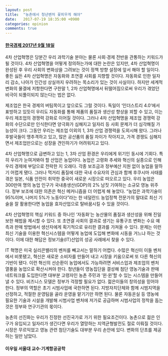 ```yaml
---
layout: post
title:  "농촌에서 청년벤처 꽃피우게 해야"
date:   2017-07-19 18:35:00 +0900
categories: opinion
comments: true
---
```

#### [한국경제 2017년 9월 18일](http://news.hankyung.com/article/2017071945381)

4차 산업혁명은 당분간 우리 과학기술 분야는 물론 사회·경제 전반을 관통하는 키워드가 될 것이다. 4차 산업혁명을 어떻게 정의하는가에 대한 논란은 있지만, 4차 산업혁명이 완성된 후 우리 사회의 변화상을 그려보는 것이 정책 방향 설정에 앞서 해야 할 일이다. 좋든 싫든 4차 산업혁명은 자동화와 초연결 사회를 지향할 것이다. 자동화로 인한 일자리 감소, 나아가 인간성 상실까지 우려하는 목소리가 있는 것이 사실이다. 하지만 세계적 변화의 물결에 저항한다면 구한말 1, 2차 산업혁명에서 뒤떨어짐으로써 우리가 겪었던 비극이 되풀이되지 않는다는 법은 없다.

제조업은 한국 경제의 버팀목이고 앞으로도 그럴 것이다. 독일이 ‘인더스트리 4.0’에서 표방하고 있듯이 우리도 자동화를 통해 제품의 품질과 생산성 향상을 꾀할 수 있고, 이는 우리 제조업의 경쟁력 강화로 이어질 것이다. 그러나 4차 산업혁명을 제조업 경쟁력 강화의 수단으로만 인식한다면 양극화가 심해지고 일자리 등 사회 문제가 더 심각해질 가능성이 크다. 그동안 우리는 제조업 이외의 1, 3차 산업 경쟁력을 도외시해 왔다. 그러나 후발국들이 맹추격하고 있고, 많은 공산품의 품질 차이가 작아지고, 가격 경쟁도 심해지면서 제조업만으로는 성장을 견인하기가 어려워지고 있다.

4차 산업혁명으로 급변하고 있는 1, 3차 산업 환경은 우리에게 위기인 동시에 기회다. 특히 우리가 눈여겨봐야 할 산업은 농업이다. 농업은 고령화 추세와 혁신의 실종으로 인해 우리 경제에 부담으로 전락한 지 오래다. 각종 보조금과 정부예산 지원 없이 농업을 말하기 어렵게 됐다. 그러나 먹거리 품질에 대한 국내 수요자의 관심과 함께 후쿠시마 사태를 겪은 일본, 식품 안전이 취약한 중국이 새로운 시장으로 떠오르고 있다. 우리 농업은 300만여 명의 농업 인구가 국내총생산(GDP)의 2% 남짓 기여하는 소규모 영농 위주다. 정부 보조에 대한 의존은 혁신 메커니즘을 더 어렵게 해 놓았다. “농업은 과학기술이 95%이며, 나머지 5%가 노동이다”라는 한 네덜란드 농업정책 전문가의 말대로 최신 기술을 잘 활용한다면 농업을 효자산업으로 탈바꿈시킬 수 있을 것이다.

4차 산업혁명의 핵심 키워드 중 하나인 ‘자동화’는 농산물의 품질과 생산성을 위해 진일보한 해법을 제시할 수 있다. 또 초연결 사회의 결과로 생기는 유통구조 변화는 수요 예측과 판매 방법에서 생산자에게 획기적으로 유리한 결과를 가져올 수 있다. 문제는 이런 최신 기술을 이용한 혁신시스템을 어떻게 농업에 도입해 변화에 시동을 거느냐 하는 것이다. 이에 대한 해답은 정보기술(IT)산업의 성공 사례에서 찾을 수 있다.

IT 혁명은 미국 실리콘밸리의 벤처를 빼고서는 말하기 어렵다. 수많은 혁신이 이들 벤처에서 비롯됐고, 혁신은 새로운 소비자를 만들어 내고 시장을 키움으로써 또 다른 혁신의 기반이 됐다. 이런 혁신의 선순환이 농업에서도 가능하려면 서비스업과 제조업의 벤처 열풍을 농업으로 확산시켜야 한다. 청년들이 영농집단을 결성해 첨단 영농기술과 판매 네트워크를 도입한다면 대부분 고령자인 농촌 주민과 ‘윈·윈’할 수 있는 시스템을 만들어 낼 수 있다. 비즈니스 모델은 정부가 걱정할 필요가 없다. 젊은이들의 창의성을 믿어야 한다. 정부의 역할은 초기 시범사업에 국한하면 된다. 지방자치단체와 함께 시범지역을 선정하고, 적절한 운영팀을 골라 운영을 맡기기만 하면 된다. 물론 자동온실 등 영농에 필요한 기술과 시설을 개발해 시범사업 벤처에 저가로 공급하며 시범사업의 정착을 돕는 것은 정부와 연구기관의 몫이다.

농촌의 선진화는 우리가 진정한 선진국가로 가기 위한 필요조건이다. 농촌으로 젊은 인구가 유입되고 일자리가 생긴다면 우리가 열망하는 지역균형발전도 절로 이뤄질 것이다. 시장은 무르익었고 영농 관련 첨단기술도 대부분 우리 손안에 있다. 변화의 단초를 제공하는 일만 남았다.

#### 이우일 서울대 교수·기계항공공학
